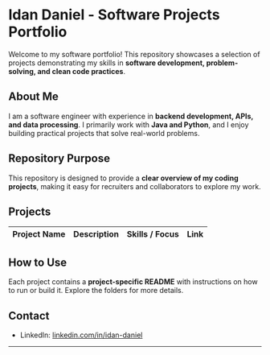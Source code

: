 # Idan Daniel - Software Projects Portfolio

Welcome to my software portfolio! This repository showcases a selection of projects demonstrating my skills in **software development, problem-solving, and clean code practices**.

## About Me
I am a software engineer with experience in **backend development, APIs, and data processing**. I primarily work with **Java and Python**, and I enjoy building practical projects that solve real-world problems.

## Repository Purpose
This repository is designed to provide a **clear overview of my coding projects**, making it easy for recruiters and collaborators to explore my work.

## Projects

| Project Name | Description | Skills / Focus | Link |
|--------------|-------------|----------------|------|


## How to Use
Each project contains a **project-specific README** with instructions on how to run or build it. Explore the folders for more details.

## Contact
- LinkedIn: [linkedin.com/in/idan-daniel](https://linkedin.com/in/idan-daniel)  
---


